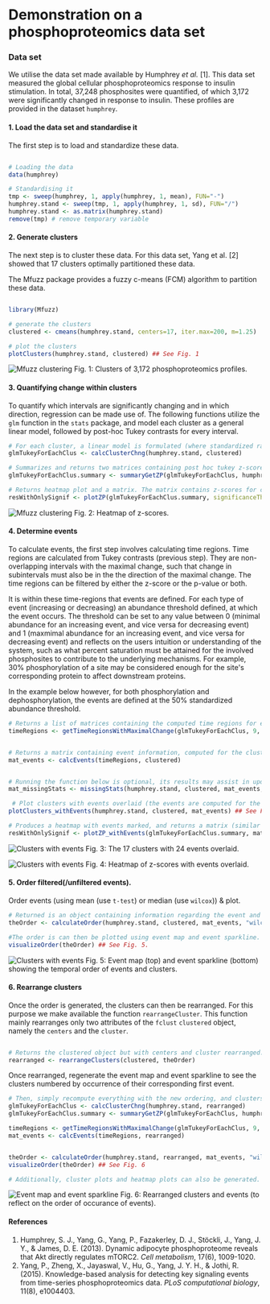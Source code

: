 # Demonstration on a phosphoproteomics data set

### Data set

We utilise the data set made available by Humphrey *et al.* [1]. This data set measured the global cellular phosphoproteomics response to insulin stimulation. In total, 37,248 phosphosites were quantified, of which 3,172 were significantly changed in response to insulin. These profiles are provided in the dataset `humphrey`.


#### 1. Load the data set and standardise it

The first step is to load and standardize these data.

```R

# Loading the data
data(humphrey)

# Standardising it
tmp <- sweep(humphrey, 1, apply(humphrey, 1, mean), FUN="-")
humphrey.stand <- sweep(tmp, 1, apply(humphrey, 1, sd), FUN="/")
humphrey.stand <- as.matrix(humphrey.stand)
remove(tmp) # remove temporary variable
```

#### 2. Generate clusters
The next step is to cluster these data. For this data set, Yang et al. [2] showed that 17 clusters optimally partitioned these data.

The Mfuzz package provides a fuzzy c-means (FCM) algorithm to partition these data.

```R

library(Mfuzz)

# generate the clusters
clustered <- cmeans(humphrey.stand, centers=17, iter.max=200, m=1.25)

# plot the clusters
plotClusters(humphrey.stand, clustered) ## See Fig. 1
```

![Mfuzz clustering](images/Humphrey/humphrey_clusters.png)
Fig. 1: Clusters of 3,172 phosphoproteomics profiles.  

#### 3. Quantifying change within clusters

To quantify which intervals are significantly changing and in which direction, regression can be made use of. The following functions utilize the `glm` function in the `stats` package, and model each cluster as a general linear model, followed by post-hoc Tukey contrasts for every interval.  



```R
# For each cluster, a linear model is formulated (where standardized ratio is the response) and time points along with profiles are predictors; the results of the post hoc tukey contrasting timepoints are presented.
glmTukeyForEachClus <- calcClusterChng(humphrey.stand, clustered)

# Summarizes and returns two matrices containing post hoc tukey z-scores and p-values for consecutive time intervals.
glmTukeyForEachClus.summary <- summaryGetZP(glmTukeyForEachClus, humphrey.stand)

# Returns heatmap plot and a matrix. The matrix contains z-scores for consecutive time points, where values above the significanceTh are set to NA
resWithOnlySignif <- plotZP(glmTukeyForEachClus.summary, significanceTh=0.001) ## See Fig. 2
```

![Mfuzz clustering](images/Humphrey/humphrey_heatmap.png)
Fig. 2: Heatmap of z-scores.


#### 4. Determine events

To calculate events, the first step involves calculating time regions. Time regions are calculated from Tukey contrasts (previous step). They are non-overlapping intervals with the maximal change, such that change in subintervals must also be in the the direction of the maximal change. The time regions can be filtered by either the z-score or the p-value or both.

It is within these time-regions that events are defined. For each type of event (increasing or decreasing) an abundance threshold defined, at which the event occurs. The threshold can be set to any value between 0 (minimal abundance for an increasing event, and vice versa for decreasing event) and 1 (maxmimal abundance for an increasing event, and vice versa for decreasing event) and reflects on the users intuition or understanding of the system, such as what percent saturation must be attained for the involved phosphosites to contribute to the underlying mechanisms. For example, 30% phosphorylation of a site may be considered enough for the site's corresponding protein to affect downstream proteins.

In the example below however, for both phosphorylation and dephosphorylation, the events are defined at the 50% standardized abundance threshold.

```R
# Returns a list of matrices containing the computed time regions for each cluster.
timeRegions <- getTimeRegionsWithMaximalChange(glmTukeyForEachClus, 9, 0.05, phosZscoreTh=15, dephosZscoreTh=-15)


# Returns a matrix containing event information, computed for the cluster centroids.  
mat_events <- calcEvents(timeRegions, clustered)


# Running the function below is optional, its results may assist in updating thresholds to exclude/include events; It returns a matrix containing the number and percentage of profiles which get removed from an event's distribution because these profiles may not follow the general 'differences in means' direction.
mat_missingStats <- missingStats(humphrey.stand, clustered, mat_events, 1, 1)

 # Plot clusters with events overlaid (the events are computed for the cluster centroids).
plotClusters_withEvents(humphrey.stand, clustered, mat_events) ## See Fig. 3.

# Produces a heatmap with events marked, and returns a matrix (similar to the `plotZP` function).
resWithOnlySignif <- plotZP_withEvents(glmTukeyForEachClus.summary, mat_events, 0.001) ## See Fig. 4.
```

![Clusters with events](images/Humphrey/humphrey_clusters_events.png)
Fig. 3: The 17 clusters with 24 events overlaid.

![Clusters with events](images/Humphrey/humphrey_heatmap_events.png)
Fig. 4: Heatmap of z-scores with events overlaid.



#### 5. Order filtered(/unfiltered events).
Order events (using mean (use `t-test`) or median (use `wilcox`)) & plot.

```R
# Returned is an object containing information regarding the event and cluster order.
theOrder <- calculateOrder(humphrey.stand, clustered, mat_events, "wilcox")

#The order is can then be plotted using event map and event sparkline.
visualizeOrder(theOrder) ## See Fig. 5.

```

![Clusters with events](images/Humphrey/humphrey_clusters_events.png)
Fig. 5: Event map (top) and event sparkline (bottom) showing the temporal order of events and clusters.


#### 6. Rearrange clusters

Once the order is generated, the clusters can then be rearranged. For this purpose we make available the function `rearrangeCluster`. This function mainly rearranges only two attributes of the `fclust` `clustered`
object, namely the `centers` and the `cluster`.



```R

# Returns the clustered object but with centers and cluster rearranged.
rearranged <- rearrangeClusters(clustered, theOrder)
```

Once rearranged, regenerate the event map and event sparkline to see the clusters numbered by occurrence of their corresponding first event.

```R
# Then, simply recompute everything with the new ordering, and clusters with the rearranged ordering can be visualized.
glmTukeyForEachClus <- calcClusterChng(humphrey.stand, rearranged)
glmTukeyForEachClus.summary <- summaryGetZP(glmTukeyForEachClus, humphrey.stand)

timeRegions <- getTimeRegionsWithMaximalChange(glmTukeyForEachClus, 9, phosZscoreTh=15, dephosZscoreTh=-15)
mat_events <- calcEvents(timeRegions, rearranged)


theOrder <- calculateOrder(humphrey.stand, rearranged, mat_events, "wilcox")
visualizeOrder(theOrder) ## See Fig. 6

# Additionally, cluster plots and heatmap plots can also be generated.
```

![Event map and event sparkline](images/Humphrey/humphrey_ordered_rearranged.png)
Fig. 6: Rearranged clusters and events (to reflect on the order of occurance of events).


#### References

1. Humphrey, S. J., Yang, G., Yang, P., Fazakerley, D. J., Stöckli, J., Yang, J. Y., & James, D. E. (2013). Dynamic adipocyte phosphoproteome reveals that Akt directly regulates mTORC2. *Cell metabolism*, 17(6), 1009-1020.
2. Yang, P., Zheng, X., Jayaswal, V., Hu, G., Yang, J. Y. H., & Jothi, R. (2015). Knowledge-based analysis for detecting key signaling events from time-series phosphoproteomics data. *PLoS computational biology*, 11(8), e1004403.
